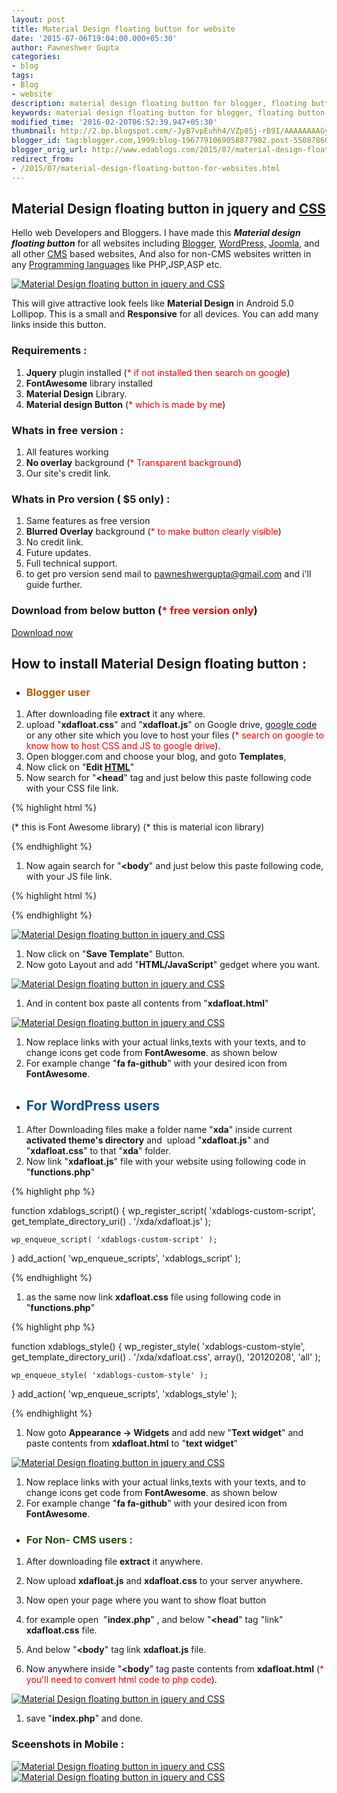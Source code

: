 ```yaml
---
layout: post
title: Material Design floating button for website
date: '2015-07-06T19:04:00.000+05:30'
author: Pawneshwer Gupta
categories:
- blog
tags:
- Blog
- website
description: material design floating button for blogger, floating button for wordpress, floating button for website written in any language,lite weight material design
keywords: material design floating button for blogger, floating button for wordpress, floating button for website written in any language,lite weight material design
modified_time: '2016-02-20T06:52:39.947+05:30'
thumbnail: http://2.bp.blogspot.com/-JyB7vpEuhh4/VZp8Sj-rB9I/AAAAAAAAGyQ/Xb-pfGpthWQ/s72-c/Material-Design-floating-button-for-website-logo.png
blogger_id: tag:blogger.com,1999:blog-1967791069058877982.post-5508786086251298071
blogger_orig_url: http://www.edablogs.com/2015/07/material-design-floating-button-for-websites.html
redirect_from:
- /2015/07/material-design-floating-button-for-websites.html
---
```


## Material Design floating button in jquery and [CSS](http://en.wikipedia.org/wiki/Cascading_Style_Sheets "Cascading Style Sheets")

Hello web Developers and Bloggers. I have made this **_Material design floating button_** for all websites including [Blogger](http://blogger.com/ "Blogger"), [WordPress,](http://wordpress.org/ "WordPress") [Joomla](http://www.joomla.org/ "Joomla"), and all other [CMS](http://en.wikipedia.org/wiki/Content_management_system "Content management system") based websites, And also for non-CMS websites written in any [Programming languages](http://en.wikipedia.org/wiki/Programming_language "Programming language") like PHP,JSP,ASP etc.

[![Material Design floating button in jquery and CSS](http://2.bp.blogspot.com/-JyB7vpEuhh4/VZp8Sj-rB9I/AAAAAAAAGyQ/Xb-pfGpthWQ/s1600/Material-Design-floating-button-for-website-logo.png "Material Design floating button in jquery and CSS")](http://2.bp.blogspot.com/-JyB7vpEuhh4/VZp8Sj-rB9I/AAAAAAAAGyQ/Xb-pfGpthWQ/s1600/Material-Design-floating-button-for-website-logo.png)

This will give attractive look feels like **Material Design** in Android 5.0 Lollipop. This is a small and **Responsive** for all devices. You can add many links inside this button.

### Requirements :

1.  **Jquery** plugin installed (<span style="color: red;">* if not installed then search on google</span>)
2.  **FontAwesome** library installed
3.  **Material Design** Library.
4.  **Material design Button** (<span style="color: red;">* which is made by me</span>)

### Whats in free version :

1.  All features working
2.  **No overlay** background (<span style="color: red;">* Transparent background</span>)
3.  Our site's credit link.

### Whats in Pro version ( $5 only) :

1.  Same features as free version
2.  **Blurred Overlay** background (<span style="color: red;">* to make button clearly visible</span>)
3.  No credit link.
4.  Future updates.
5.  Full technical support.
6.  to get pro version send mail to pawneshwergupta@gmail.com and i'll guide further.

### Download from below button (<span style="color: red;">* free version only</span>)

[Download now](https://userscloud.com/lpn9ldvvz2a6)

## How to install Material Design floating button :

+  ### <span style="color: #b45f06;">Blogger user</span>

1.  After downloading file **extract** it any where.
2.  upload "**xdafloat.css**" and "**xdafloat.js**" on Google drive, [google code](http://code.google.com/ "Google Code") or any other site which you love to host your files (<span style="color: red;">* search on google to know how to host CSS and JS to google drive</span>).
3.  Open blogger.com and choose your blog, and goto **Templates**,
4.  Now click on "**Edit [HTML](http://en.wikipedia.org/wiki/HTML "HTML")**"
5.  Now search for "**<head**" tag and just below this paste following code with your CSS file link.

{% highlight html %}

<link href='//maxcdn.bootstrapcdn.com/font-awesome/4.3.0/css/font-awesome.min.css' rel='stylesheet'/> (* this is Font Awesome library)
<link href='https://fonts.googleapis.com/icon?family=Material+Icons' rel='stylesheet'/> (* this is material icon library)
<link href='link of xdafloat.css' rel='stylesheet'/>

{% endhighlight %}

1.  Now again search for "**<body**" and just below this paste following code, with your JS file link.

{% highlight html %}

<script src='//code.jquery.com/jquery-1.11.3.min.js'/>
<script src='//code.jquery.com/jquery-migrate-1.2.1.min.js'/> (* these both are jquery library)
<script src="link of xdafloat.js"></script>

{% endhighlight %}

[![Material Design floating button in jquery and CSS](http://4.bp.blogspot.com/-YJtWJS7C3iw/VZp8Q-LvphI/AAAAAAAAGyE/u64zum1DBbg/s320/Material-Design-floating-button-for-website-logo-blogger-2.png "Material Design floating button in jquery and CSS")](http://4.bp.blogspot.com/-YJtWJS7C3iw/VZp8Q-LvphI/AAAAAAAAGyE/u64zum1DBbg/s1600/Material-Design-floating-button-for-website-logo-blogger-2.png)

1.  Now click on "**Save Template**" Button.
2.  Now goto Layout and add "**HTML/JavaScript**" gedget where you want.

[![Material Design floating button in jquery and CSS](http://2.bp.blogspot.com/-VloMwc9T4D8/VZp8SUwIdGI/AAAAAAAAGyU/GRgU697SVcM/s320/Material-Design-floating-button-for-website-logo-blogger-3.png "Material Design floating button in jquery and CSS")](http://2.bp.blogspot.com/-VloMwc9T4D8/VZp8SUwIdGI/AAAAAAAAGyU/GRgU697SVcM/s1600/Material-Design-floating-button-for-website-logo-blogger-3.png)

1.  And in content box paste all contents from "**xdafloat.html**"

[![Material Design floating button in jquery and CSS](http://3.bp.blogspot.com/-HXCJCCOQmOw/VZp8Q7-j8dI/AAAAAAAAGyI/5_8tK3HeLuI/s320/Material-Design-floating-button-for-website-html.png "Material Design floating button in jquery and CSS")](http://3.bp.blogspot.com/-HXCJCCOQmOw/VZp8Q7-j8dI/AAAAAAAAGyI/5_8tK3HeLuI/s1600/Material-Design-floating-button-for-website-html.png)

1.  Now replace links with your actual links,texts with your texts, and to change icons get code from **FontAwesome**. as shown below
2.  For example change "**fa fa-github**" with your desired icon from **FontAwesome**.

+  ## <span style="color: #0b5394;">For WordPress users</span>

1.  After Downloading files make a folder name "**xda**" inside current **activated theme's directory** and  upload "**xdafloat.js**" and "**xdafloat.css**" to that "**xda**" folder.
2.  Now link "**xdafloat.js**" file with your website using following code in "**functions.php**"

{% highlight php %}

function xdablogs_script()
{
    wp_register_script( 'xdablogs-custom-script', get_template_directory_uri() . '/xda/xdafloat.js' );

    wp_enqueue_script( 'xdablogs-custom-script' );
}
add_action( 'wp_enqueue_scripts', 'xdablogs_script' );

{% endhighlight %}

1.  as the same now link **xdafloat.css** file using following code in "**functions.php**"

{% highlight php %}

function xdablogs_style()
{
    wp_register_style( 'xdablogs-custom-style', get_template_directory_uri() . '/xda/xdafloat.css', array(), '20120208', 'all' );

    wp_enqueue_style( 'xdablogs-custom-style' );
}
add_action( 'wp_enqueue_scripts', 'xdablogs_style' );

{% endhighlight %}

1.  Now goto **Appearance -> Widgets** and add new "**Text widget**" and paste contents from **xdafloat.html** to "**text widget**"

[![Material Design floating button in jquery and CSS](http://3.bp.blogspot.com/-HXCJCCOQmOw/VZp8Q7-j8dI/AAAAAAAAGyI/5_8tK3HeLuI/s320/Material-Design-floating-button-for-website-html.png "Material Design floating button in jquery and CSS")](http://3.bp.blogspot.com/-HXCJCCOQmOw/VZp8Q7-j8dI/AAAAAAAAGyI/5_8tK3HeLuI/s1600/Material-Design-floating-button-for-website-html.png)

1.  Now replace links with your actual links,texts with your texts, and to change icons get code from **FontAwesome**. as shown below
2.  For example change "**fa fa-github**" with your desired icon from **FontAwesome**.

+  ### <span style="color: #274e13;">For Non- CMS users :</span>

1.  After downloading file **extract** it anywhere.
2.  Now upload **xdafloat.js** and **xdafloat.css** to your server anywhere.
3.  Now open your page where you want to show float button

1.  for example open  "**index.php**" , and below "**<head**" tag "link" **xdafloat.css** file.
2.  And below "**<body**" tag link **xdafloat.js** file.
3.  Now anywhere inside "**<body**" tag paste contents from **xdafloat.html** (<span style="color: red;">* you'll need to convert html code to php code</span>).

[![Material Design floating button in jquery and CSS](http://3.bp.blogspot.com/-HXCJCCOQmOw/VZp8Q7-j8dI/AAAAAAAAGyI/5_8tK3HeLuI/s320/Material-Design-floating-button-for-website-html.png "Material Design floating button in jquery and CSS")](http://3.bp.blogspot.com/-HXCJCCOQmOw/VZp8Q7-j8dI/AAAAAAAAGyI/5_8tK3HeLuI/s1600/Material-Design-floating-button-for-website-html.png)

1.  save "**index.php**" and done.

### Sceenshots in Mobile :

[![Material Design floating button in jquery and CSS](http://1.bp.blogspot.com/-t7CO4jlMHUo/VZqBgWiJB7I/AAAAAAAAGys/PwRf7Btnbxc/s320/Material-Design-floating-button-for-website-mobile1.jpg "Material Design floating button in jquery and CSS")](http://1.bp.blogspot.com/-t7CO4jlMHUo/VZqBgWiJB7I/AAAAAAAAGys/PwRf7Btnbxc/s1600/Material-Design-floating-button-for-website-mobile1.jpg)[![Material Design floating button in jquery and CSS](http://1.bp.blogspot.com/-QP2HiXxY3D8/VZqBgpZX_jI/AAAAAAAAGyw/AL7nNFRkCB4/s320/Material-Design-floating-button-for-website-mobile2.jpg "Material Design floating button in jquery and CSS")](http://1.bp.blogspot.com/-QP2HiXxY3D8/VZqBgpZX_jI/AAAAAAAAGyw/AL7nNFRkCB4/s1600/Material-Design-floating-button-for-website-mobile2.jpg)